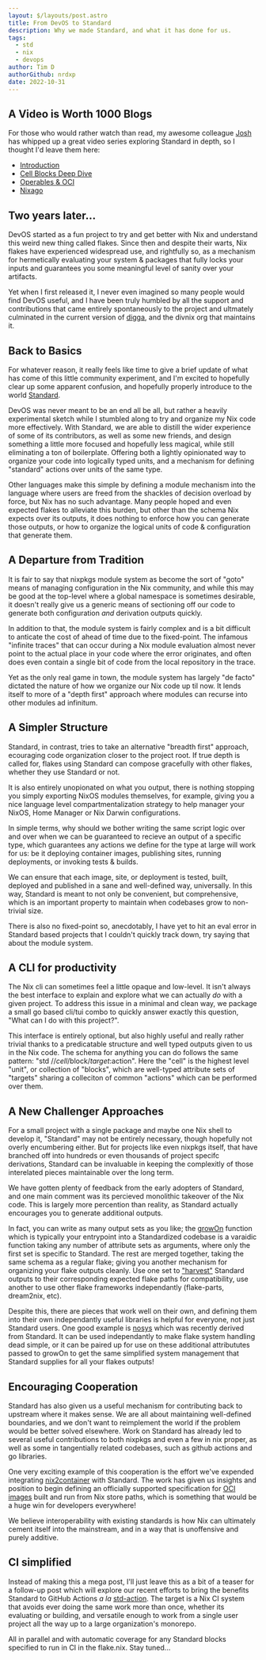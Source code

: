 ```yaml
---
layout: $/layouts/post.astro
title: From DevOS to Standard
description: Why we made Standard, and what it has done for us.
tags:
  - std
  - nix
  - devops
author: Tim D
authorGithub: nrdxp
date: 2022-10-31
---
```


## A Video is Worth 1000 Blogs

For those who would rather watch than read, my awesome colleague [Josh](https://github.com/jmgilman)
has whipped up a great video series exploring Standard in depth, so I thought I'd leave them here:

* [Introduction](https://www.loom.com/share/cf9d5d1a10514d65bf6b8287f7ddc7d6)
* [Cell Blocks Deep Dive](https://www.loom.com/share/04fa1d578fd044059b02c9c052d87b77)
* [Operables & OCI](https://www.loom.com/share/27d91aa1eac24bcaaaed18ea6d6d03ca)
* [Nixago](https://www.loom.com/share/5c1badd77ab641d3b8e256ddbba69042)

## Two years later...

DevOS started as a fun project to try and get better with Nix and understand this weird new thing
called flakes. Since then and despite their warts, Nix flakes have experienced widespread use, and
rightfully so, as a mechanism for hermetically evaluating your system & packages that fully locks
your inputs and guarantees you some meaningful level of sanity over your artifacts.

Yet when I first released it, I never even imagined so many people would find DevOS useful, and I
have been truly humbled by all the support and contributions that came entirely spontaneously to the
project and ultmately culminated in the current version of [digga][digga], and the divnix org that
maintains it.

## Back to Basics

For whatever reason, it really feels like time to give a brief update of what has come of this
little community experiment, and I'm excited to hopefully clear up some apparent confusion, and
hopefully properly introduce to the world [Standard](https://github.com/divnix/std).

DevOS was never meant to be an end all be all, but rather a heavily experimental sketch while
I stumbled along to try and organize my Nix code more effectively. With Standard, we are able to
distill the wider experience of some of its contributors, as well as some new friends, and design
something a little more focused and hopefully less magical, while still eliminating a ton of
boilerplate. Offering both a lightly opinionated way to organize your code into logically typed
units, and a mechanism for defining "standard" actions over units of the same type.

Other languages make this simple by defining a module mechanism into the language where users are
freed from the shackles of decision overload by force, but Nix has no such advantage. Many people
hoped and even expected flakes to alleviate this burden, but other than the schema Nix expects
over its outputs, it does nothing to enforce how you can generate those outputs, or how to organize
the logical units of code & configuration that generate them.

## A Departure from Tradition

It is fair to say that nixpkgs module system as become the sort of "goto" means of managing
configuration in the Nix community, and while this may be good at the top-level where a global
namespace is sometimes desirable, it doesn't really give us a generic means of sectioning off our
code to generate both configuration _and_ derivation outputs quickly.

In addition to that, the module system is fairly complex and is a bit difficult to anticate the
cost of ahead of time due to the fixed-point. The infamous "infinite traces" that can occur during
a Nix module evaluation almost never point to the actual place in your code where the error
originates, and often does even contain a single bit of code from the local repository in the trace.

Yet as the only real game in town, the module system has largely "de facto" dictated the nature
of how we organize our Nix code up til now. It lends itself to more of a "depth first" approach
where modules can recurse into other modules ad infinitum.

## A Simpler Structure

Standard, in contrast, tries to take an alternative "breadth first" approach, ecouraging code
organization closer to the project root. If true depth is called for, flakes using Standard can
compose gracefully with other flakes, whether they use Standard or not.

It is also entirely unopionated on what you output, there is nothing stopping you simply exporting
NixOS modules themselves, for example, giving you a nice language level compartmentalization
strategy to help manager your NixOS, Home Manager or Nix Darwin configurations.

In simple terms, why should we bother writing the same script logic over and over when we can be
guaranteed to recieve an output of a specific type, which guarantees any actions we define for the
type at large will work for us: be it deploying container images, publishing sites, running
deployments, or invoking tests & builds.

We can ensure that each image, site, or deployment is tested, built, deployed and published in
a sane and well-defined way, universally. In this way, Standard is meant to not only be convenient,
but comprehensive, which is an important property to maintain when codebases grow to non-trivial
size.

There is also no fixed-point so, anecdotably, I have yet to hit an eval error in Standard based
projects that I couldn't quickly track down, try saying that about the module system.

## A CLI for productivity

The Nix cli can sometimes feel a little opaque and low-level. It isn't always the best interface
to explain and explore what we can actually _do_ with a given project. To address this issue in
a minimal and clean way, we package a small go based cli/tui combo to quickly answer exactly this
question, "What can I do with this project?".

This interface is entirely optional, but also highly useful and really rather trivial thanks to a
predicatable structure and well typed outputs given to us in the Nix code. The schema for anything
you can do follows the same pattern: "std //$cell/$block/$target:$action". Here the "cell" is the
highest level "unit", or collection of "blocks", which are well-typed attribute sets of "targets"
sharing a colleciton of common "actions" which can be performed over them.

## A New Challenger Approaches

For a small project with a single package and maybe one Nix shell to develop it, "Standard" may
not be entirely necessary, though hopefully not overly encumbering either. But for projects like
even nixpkgs itself, that have branched off into hundreds or even thousands of project specifc
derivations, Standard can be invaluable in keeping the complexitly of those interelated pieces
maintainable over the long term.

We have gotten plenty of feedback from the early adopters of Standard, and one main comment was its
percieved monolithic takeover of the Nix code. This is largely more percention than reality, as
Standard actually encourages you to generate additional outputs.

In fact, you can write as many output sets as you like; the [growOn][grow] function which is
typically your entrypoint into a Standardized codebase is a varaidic function taking any number of
attribute sets as arguments, where only the first set is specific to Standard. The rest are merged
together, taking the same schema as a regular flake; giving you another mechanism for organizing
your flake outputs cleanly. Use one set to ["harvest"][harvest] Standard outputs to their
corresponding expected flake paths for compatibility, use another to use other flake frameworks
independantly (flake-parts, dream2nix, etc).

Despite this, there are pieces that work well on their own, and defining them into their own
independantly useful libraries is helpful for everyone, not just Standard users. One good example is
[nosys][nosys] which was recently derived from Standard. It can be used independantly to make flake
system handling dead simple, or it can be paired up for use on these additional attribututes passed
to growOn to get the same simplified system management that Standard supplies for all your flakes
outputs!

## Encouraging Cooperation

Standard has also given us a useful mechanism for contributing back to upstream where it makes
sense. We are all about maintaining well-defined boundaries, and we don't want to reimplement the
world if the problem would be better solved elsewhere. Work on Standard has already led to several
useful contributions to both nixpkgs and even a few in nix proper, as well as some in tangentially
related codebases, such as github actions and go libraries.

One very exciting example of this cooperation is the effort we've expended integrating
[nix2container][n2c] with Standard. The work has given us insights and position to begin defining an
officially supported specification for [OCI images][oci] built and run from Nix store paths, which
is something that would be a huge win for developers everywhere!

We believe interoperability with existing standards is how Nix can ultimately cement itself into
the mainstream, and in a way that is unoffensive and purely additive.

## CI simplified

Instead of making this a mega post, I'll just leave this as a bit of a teaser for a follow-up post
which will explore our recent efforts to bring the benefits Standard to GitHub Actions _a la_
[std-action][action]. The target is a Nix CI system that avoids ever doing the same work more than
once, whether its evaluating or building, and versatile enough to work from a single user project
all the way up to a large organization's monorepo.

All in parallel and with automatic coverage for any Standard blocks specified to run in CI in the
flake.nix. Stay tuned...

[digga]: https://github.com/divnix/digga
[nosys]: https://github.com/divnix/nosys
[action]: https://github.com/divnix/std-action 
[grow]: https://std.divnix.com/guides/growing-cells.html
[harvest]: https://github.com/divnix/std/blob/main/src/harvest.nix
[n2c]: https://github.com/nlewo/nix2container
[oci]: https://github.com/opencontainers/image-spec/issues/922
